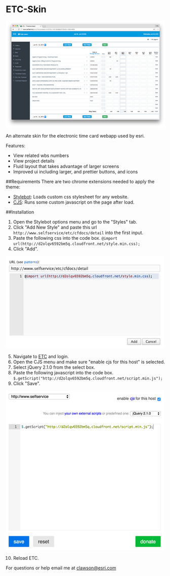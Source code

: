 # ETC-Skin

![stylebot populated style](images/etc-skin-sample.png)

An alternate skin for the electronic time card webapp used by esri.

Features:
- View related wbs numbers
- View project details
- Fluid layout that takes advantage of larger screens
- Improved ui including larger, and prettier buttons, and icons

##Requirements
There are two chrome extensions needed to apply the theme:
- [Stylebot](https://chrome.google.com/webstore/detail/stylebot/oiaejidbmkiecgbjeifoejpgmdaleoha?hl=en): Loads custom css stylesheet for any website.
- [CJS](https://chrome.google.com/webstore/detail/custom-javascript-for-web/poakhlngfciodnhlhhgnaaelnpjljija?hl=en): Runs some custom javascript on the page after load.

##Installation
1. Open the Stylebot options menu and go to the "Styles" tab.
2. Click "Add New Style" and paste this url `http://www.selfservice/etc/cfdocs/detail` into the first input.
3. Paste the following css into the code box. `@import url(http://d2olqv6592bm5q.cloudfront.net/style.min.css);`
4. Click "Add".

![stylebot populated style](images/stylebot-sample.png)

5. Navigate to [ETC](http://www.selfservice/etc/cfdocs/detail) and login.
6. Open the CJS menu and make sure "enable cjs for this host" is selected.
7. Select jQuery 2.1.0 from the select box.
8. Paste the following javascript into the code box. `$.getScript("http://d2olqv6592bm5q.cloudfront.net/script.min.js");`
9. Click "Save".

![cjs populated options](images/cjs-sample.png)

10. Reload ETC.

For questions or help email me at clawson@esri.com
